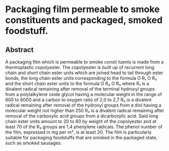 # Packaging film permeable to smoke constituents and packaged, smoked foodstuff.

## Abstract
A packaging film which is permeable to smoke consti tuents is made from a thermoplastic copolyester. The copolyester is built up of recurrent long chain and short chain ester units which are joined head to tail through ester bonds, the long chain ester units corresponding to the formula O R₁ O R₃ and the short chain ester units to the formula O R₂ O R₃ where R₁ is a divalent radical remaining after removal of the terminal hydroxyl groups from a polylalkylene oxide glycol having a molecular weight in the range of 600 to 6000 and a carbon to oxygen ratio of 2,0 to 2,7 R₂ is a divalent radical remaining after removal of the hydroxyl groups from a diol having a molecular weight not higher than 250 R₃ is a divalent radical remaining after removal of the carboxylic acid groups from a dicarboxylic acid. Said long chain ester units amount to 20 to 60 by weight of the copolyester and at least 70 of the R₃ groups are 1,4 phenylene radicals. The phenol number of the film, expressed in mg per m², is at least 20. The film is particularly suitable for packaging foodstuffs that are smoked in the packaged state, such as smoked sausages.